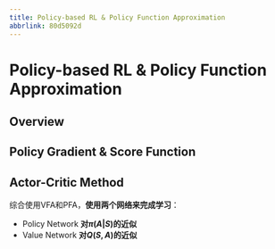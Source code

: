 ```yaml
---
title: Policy-based RL & Policy Function Approximation
abbrlink: 80d5092d
---
```

# Policy-based RL & Policy Function Approximation

## Overview

## Policy Gradient & Score Function

## Actor-Critic Method
综合使用VFA和PFA，**使用两个网络来完成学习**：
- Policy Network **对$\pi(A|S)$的近似**
- Value Network **对$Q(S,A)$的近似**